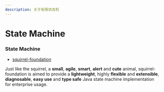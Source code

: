 ```yaml
---
description: 关于有限状态机
---
```


# State Machine



### State Machine

* [squirrel-foundation](https://github.com/hekailiang/squirrel) 

Just like the squirrel, a **small**, **agile**, **smart**, **alert** and **cute** animal, squirrel-foundation is aimed to provide a **lightweight**, highly **flexible** and **extensible**, **diagnosable**, **easy use** and **type safe** Java state machine implementation for enterprise usage.



